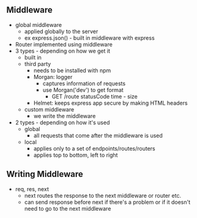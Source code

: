 ## Middleware

- global middleware
  - applied globally to the server
  - ex express.json() - built in middleware with express
- Router implemented using middleware
- 3 types - depending on how we get it
  - built in
  - third party
    - needs to be installed with npm
    - Morgan: logger
      - captures information of requests
      - use Morgan('dev') to get format
        - GET /route statusCode time - size
    - Helmet: keeps express app secure by making HTML headers
  - custom middleware
    - we write the middleware
- 2 types - depending on how it's used
  - global
    - all requests that come after the middleware is used
  - local
    - applies only to a set of endpoints/routes/routers
    - applies top to bottom, left to right

## Writing Middleware

- req, res, next
  - next routes the response to the next middleware or router etc.
  - can send response before next if there's a problem or if it doesn't need to go to the next middleware
